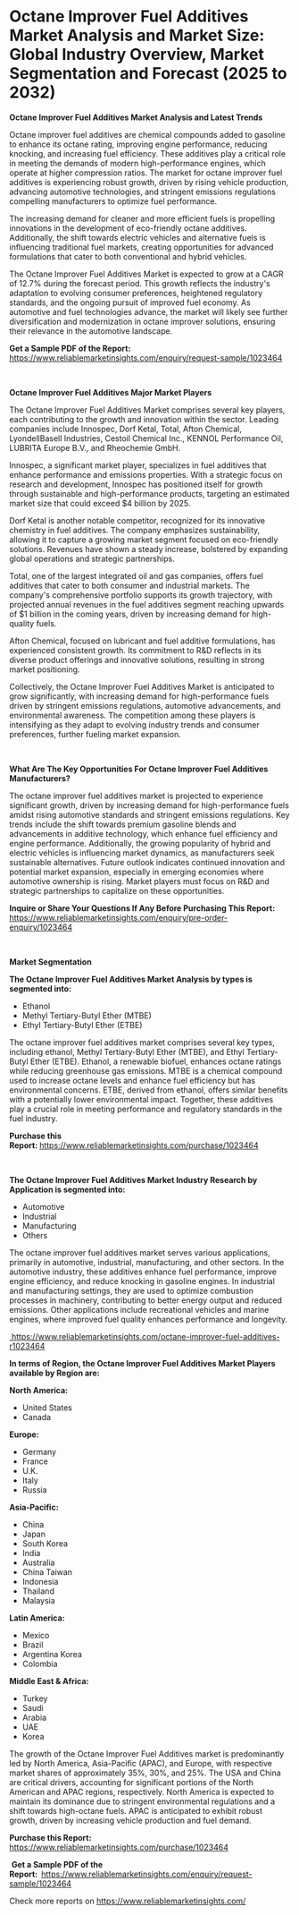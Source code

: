 <p><h1>Octane Improver Fuel Additives Market Analysis and Market Size: Global Industry Overview, Market Segmentation and Forecast (2025 to 2032)</h1></p><p><strong>Octane Improver Fuel Additives Market Analysis and Latest Trends</strong></p>
<p><p>Octane improver fuel additives are chemical compounds added to gasoline to enhance its octane rating, improving engine performance, reducing knocking, and increasing fuel efficiency. These additives play a critical role in meeting the demands of modern high-performance engines, which operate at higher compression ratios. The market for octane improver fuel additives is experiencing robust growth, driven by rising vehicle production, advancing automotive technologies, and stringent emissions regulations compelling manufacturers to optimize fuel performance.</p><p>The increasing demand for cleaner and more efficient fuels is propelling innovations in the development of eco-friendly octane additives. Additionally, the shift towards electric vehicles and alternative fuels is influencing traditional fuel markets, creating opportunities for advanced formulations that cater to both conventional and hybrid vehicles. </p><p>The Octane Improver Fuel Additives Market is expected to grow at a CAGR of 12.7% during the forecast period. This growth reflects the industry's adaptation to evolving consumer preferences, heightened regulatory standards, and the ongoing pursuit of improved fuel economy. As automotive and fuel technologies advance, the market will likely see further diversification and modernization in octane improver solutions, ensuring their relevance in the automotive landscape.</p></p>
<p><strong>Get a Sample PDF of the Report:&nbsp;</strong> <a href="https://www.reliablemarketinsights.com/enquiry/request-sample/1023464?utm_campaign=2943&utm_medium=2&utm_source=Github&utm_content=ia&utm_term=07032025&utm_id=octane-improver-fuel-additives">https://www.reliablemarketinsights.com/enquiry/request-sample/1023464</a></p>
<p>&nbsp;</p>
<p><strong>Octane Improver Fuel Additives Major Market Players</strong></p>
<p><p>The Octane Improver Fuel Additives Market comprises several key players, each contributing to the growth and innovation within the sector. Leading companies include Innospec, Dorf Ketal, Total, Afton Chemical, LyondellBasell Industries, Cestoil Chemical Inc., KENNOL Performance Oil, LUBRITA Europe B.V., and Rheochemie GmbH.</p><p>Innospec, a significant market player, specializes in fuel additives that enhance performance and emissions properties. With a strategic focus on research and development, Innospec has positioned itself for growth through sustainable and high-performance products, targeting an estimated market size that could exceed $4 billion by 2025.</p><p>Dorf Ketal is another notable competitor, recognized for its innovative chemistry in fuel additives. The company emphasizes sustainability, allowing it to capture a growing market segment focused on eco-friendly solutions. Revenues have shown a steady increase, bolstered by expanding global operations and strategic partnerships.</p><p>Total, one of the largest integrated oil and gas companies, offers fuel additives that cater to both consumer and industrial markets. The company's comprehensive portfolio supports its growth trajectory, with projected annual revenues in the fuel additives segment reaching upwards of $1 billion in the coming years, driven by increasing demand for high-quality fuels.</p><p>Afton Chemical, focused on lubricant and fuel additive formulations, has experienced consistent growth. Its commitment to R&D reflects in its diverse product offerings and innovative solutions, resulting in strong market positioning.</p><p>Collectively, the Octane Improver Fuel Additives Market is anticipated to grow significantly, with increasing demand for high-performance fuels driven by stringent emissions regulations, automotive advancements, and environmental awareness. The competition among these players is intensifying as they adapt to evolving industry trends and consumer preferences, further fueling market expansion.</p></p>
<p>&nbsp;</p>
<p><strong>What Are The Key Opportunities For Octane Improver Fuel Additives Manufacturers?</strong></p>
<p><p>The octane improver fuel additives market is projected to experience significant growth, driven by increasing demand for high-performance fuels amidst rising automotive standards and stringent emissions regulations. Key trends include the shift towards premium gasoline blends and advancements in additive technology, which enhance fuel efficiency and engine performance. Additionally, the growing popularity of hybrid and electric vehicles is influencing market dynamics, as manufacturers seek sustainable alternatives. Future outlook indicates continued innovation and potential market expansion, especially in emerging economies where automotive ownership is rising. Market players must focus on R&D and strategic partnerships to capitalize on these opportunities.</p></p>
<p><strong>Inquire or Share Your Questions If Any Before Purchasing This Report:</strong> <a href="https://www.reliablemarketinsights.com/enquiry/pre-order-enquiry/1023464?utm_campaign=2943&utm_medium=2&utm_source=Github&utm_content=ia&utm_term=07032025&utm_id=octane-improver-fuel-additives">https://www.reliablemarketinsights.com/enquiry/pre-order-enquiry/1023464</a></p>
<p>&nbsp;</p>
<p><strong>Market Segmentation</strong></p>
<p><strong>The Octane Improver Fuel Additives Market Analysis by types is segmented into:</strong></p>
<p><ul><li>Ethanol</li><li>Methyl Tertiary-Butyl Ether (MTBE)</li><li>Ethyl Tertiary-Butyl Ether (ETBE)</li></ul></p>
<p><p>The octane improver fuel additives market comprises several key types, including ethanol, Methyl Tertiary-Butyl Ether (MTBE), and Ethyl Tertiary-Butyl Ether (ETBE). Ethanol, a renewable biofuel, enhances octane ratings while reducing greenhouse gas emissions. MTBE is a chemical compound used to increase octane levels and enhance fuel efficiency but has environmental concerns. ETBE, derived from ethanol, offers similar benefits with a potentially lower environmental impact. Together, these additives play a crucial role in meeting performance and regulatory standards in the fuel industry.</p></p>
<p><strong>Purchase this Report:&nbsp;</strong><a href="https://www.reliablemarketinsights.com/purchase/1023464?utm_campaign=2943&utm_medium=2&utm_source=Github&utm_content=ia&utm_term=07032025&utm_id=octane-improver-fuel-additives">https://www.reliablemarketinsights.com/purchase/1023464</a></p>
<p>&nbsp;</p>
<p><strong>The Octane Improver Fuel Additives Market Industry Research by Application is segmented into:</strong></p>
<p><ul><li>Automotive</li><li>Industrial</li><li>Manufacturing</li><li>Others</li></ul></p>
<p><p>The octane improver fuel additives market serves various applications, primarily in automotive, industrial, manufacturing, and other sectors. In the automotive industry, these additives enhance fuel performance, improve engine efficiency, and reduce knocking in gasoline engines. In industrial and manufacturing settings, they are used to optimize combustion processes in machinery, contributing to better energy output and reduced emissions. Other applications include recreational vehicles and marine engines, where improved fuel quality enhances performance and longevity.</p></p>
<p><a href="https://www.reliablemarketinsights.com/octane-improver-fuel-additives-r1023464?utm_campaign=2943&utm_medium=2&utm_source=Github&utm_content=ia&utm_term=07032025&utm_id=octane-improver-fuel-additives">&nbsp;https://www.reliablemarketinsights.com/octane-improver-fuel-additives-r1023464</a></p>
<p><strong>In terms of Region, the Octane Improver Fuel Additives Market Players available by Region are:</strong></p>
<p>
    <p> <strong> North America: </strong>
        <ul>
            <li>United States</li>
            <li>Canada</li>
        </ul>
        </p> 
    <p> <strong> Europe: </strong>
        <ul>
            <li>Germany</li>
            <li>France</li>
            <li>U.K.</li>
            <li>Italy</li>
            <li>Russia</li>
        </ul>
        </p> 
    <p> <strong> Asia-Pacific: </strong>
        <ul>
            <li>China</li>
            <li>Japan</li>
            <li>South Korea</li>
            <li>India</li>
            <li>Australia</li>
            <li>China Taiwan</li>
            <li>Indonesia</li>
            <li>Thailand</li>
            <li>Malaysia</li>
        </ul>
        </p> 
    <p> <strong> Latin America: </strong>
        <ul>
            <li>Mexico</li>
            <li>Brazil</li>
            <li>Argentina Korea</li>
            <li>Colombia</li>
        </ul>
        </p> 
    <p> <strong> Middle East & Africa: </strong>
        <ul>
            <li>Turkey</li>
            <li>Saudi</li>
            <li>Arabia</li>
            <li>UAE</li>
            <li>Korea</li>
        </ul>
    </p>
    </p>
<p><p>The growth of the Octane Improver Fuel Additives market is predominantly led by North America, Asia-Pacific (APAC), and Europe, with respective market shares of approximately 35%, 30%, and 25%. The USA and China are critical drivers, accounting for significant portions of the North American and APAC regions, respectively. North America is expected to maintain its dominance due to stringent environmental regulations and a shift towards high-octane fuels. APAC is anticipated to exhibit robust growth, driven by increasing vehicle production and fuel demand.</p></p>
<p><strong>Purchase this Report: </strong><a href="https://www.reliablemarketinsights.com/purchase/1023464?utm_campaign=2943&utm_medium=2&utm_source=Github&utm_content=ia&utm_term=07032025&utm_id=octane-improver-fuel-additives">https://www.reliablemarketinsights.com/purchase/1023464</a></p>
<p>&nbsp;<strong>Get a Sample PDF of the Report:&nbsp;&nbsp;</strong><a href="https://www.reliablemarketinsights.com/enquiry/request-sample/1023464?utm_campaign=2943&utm_medium=2&utm_source=Github&utm_content=ia&utm_term=07032025&utm_id=octane-improver-fuel-additives">https://www.reliablemarketinsights.com/enquiry/request-sample/1023464</a></p>
<p><strong></strong></p>
<p>Check more reports on <a href="https://www.reliablemarketinsights.com/?utm_campaign=2943&utm_medium=2&utm_source=Github&utm_content=ia&utm_term=07032025&utm_id=octane-improver-fuel-additives">https://www.reliablemarketinsights.com/</a></p>